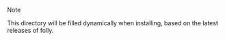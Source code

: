 > [!NOTE]
> This directory will be filled dynamically when installing, based on the latest releases of folly.
